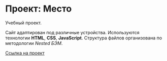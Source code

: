 # Проект: Место

Учебный проект.

Сайт адаптирован под различные устройства.
Используются технологии **HTML**, **CSS**, **JavaScript**.
Структура файлов организована по методологии *Nested БЭМ*.

[Ссылка на проект](https://maximarzhanov.github.io/mesto/)
